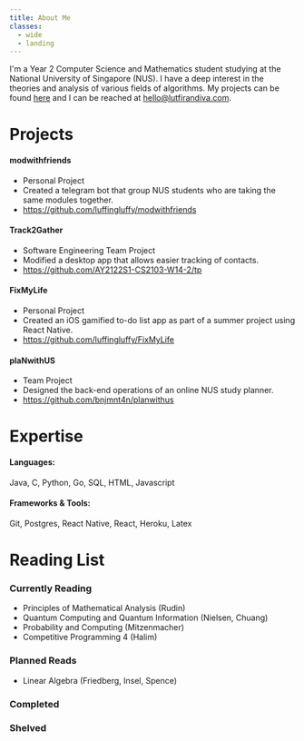 ```yaml
---
title: About Me
classes:
  - wide
  - landing
---
```

I'm a Year 2 Computer Science and Mathematics student studying at the National University of Singapore (NUS). I have a deep interest in the theories and analysis of various fields of algorithms. My projects can be found [here](https://github.com/luffingluffy) and I can be reached at <hello@lutfirandiva.com>.

# Projects

#### modwithfriends
  - Personal Project
  - Created a telegram bot that group NUS students who are taking the same modules together.
  - <https://github.com/luffingluffy/modwithfriends>

#### Track2Gather
  - Software Engineering Team Project
  - Modified a desktop app that allows easier tracking of contacts.
  - <https://github.com/AY2122S1-CS2103-W14-2/tp>

#### FixMyLife
  - Personal Project
  - Created an iOS gamified to-do list app as part of a summer project using React Native.
  - <https://github.com/luffingluffy/FixMyLife>

#### plaNwithUS
  - Team Project
  - Designed the back-end operations of an online NUS study planner.
  - <https://github.com/bnjmnt4n/planwithus>

# Expertise
#### Languages: 
Java, C, Python, Go, SQL, HTML, Javascript
#### Frameworks & Tools:
Git, Postgres, React Native, React, Heroku, Latex


# Reading List

### Currently Reading
  - Principles of Mathematical Analysis (Rudin)
  - Quantum Computing and Quantum Information (Nielsen, Chuang)
  - Probability and Computing (Mitzenmacher)
  - Competitive Programming 4 (Halim)

### Planned Reads
  - Linear Algebra (Friedberg, Insel, Spence)

### Completed

### Shelved
